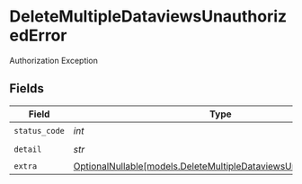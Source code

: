# DeleteMultipleDataviewsUnauthorizedError

Authorization Exception


## Fields

| Field                                                                                                                      | Type                                                                                                                       | Required                                                                                                                   | Description                                                                                                                |
| -------------------------------------------------------------------------------------------------------------------------- | -------------------------------------------------------------------------------------------------------------------------- | -------------------------------------------------------------------------------------------------------------------------- | -------------------------------------------------------------------------------------------------------------------------- |
| `status_code`                                                                                                              | *int*                                                                                                                      | :heavy_check_mark:                                                                                                         | N/A                                                                                                                        |
| `detail`                                                                                                                   | *str*                                                                                                                      | :heavy_check_mark:                                                                                                         | N/A                                                                                                                        |
| `extra`                                                                                                                    | [OptionalNullable[models.DeleteMultipleDataviewsUnauthorizedExtra]](../models/deletemultipledataviewsunauthorizedextra.md) | :heavy_minus_sign:                                                                                                         | N/A                                                                                                                        |